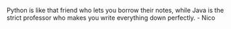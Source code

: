 Python is like that friend who lets you borrow their notes, 
while Java is the strict professor who makes you write 
everything down perfectly. - Nico
